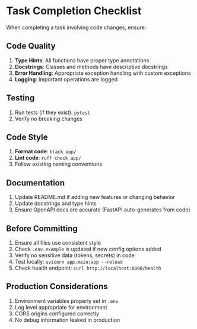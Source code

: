 # Task Completion Checklist

When completing a task involving code changes, ensure:

## Code Quality
1. **Type Hints**: All functions have proper type annotations
2. **Docstrings**: Classes and methods have descriptive docstrings
3. **Error Handling**: Appropriate exception handling with custom exceptions
4. **Logging**: Important operations are logged

## Testing
1. Run tests (if they exist): `pytest`
2. Verify no breaking changes

## Code Style
1. **Format code**: `black app/`
2. **Lint code**: `ruff check app/`
3. Follow existing naming conventions

## Documentation
1. Update README.md if adding new features or changing behavior
2. Update docstrings and type hints
3. Ensure OpenAPI docs are accurate (FastAPI auto-generates from code)

## Before Committing
1. Ensure all files use consistent style
2. Check `.env.example` is updated if new config options added
3. Verify no sensitive data (tokens, secrets) in code
4. Test locally: `uvicorn app.main:app --reload`
5. Check health endpoint: `curl http://localhost:8000/health`

## Production Considerations
1. Environment variables properly set in `.env`
2. Log level appropriate for environment
3. CORS origins configured correctly
4. No debug information leaked in production